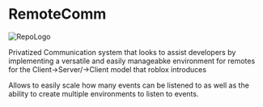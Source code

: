 # RemoteComm
![RepoLogo](https://static.wikia.nocookie.net/roblox/images/e/e6/Site-logo.png/revision/latest?cb=20210602061715)

Privatized Communication system that looks to assist developers by implementing a versatile and easily manageabke environment for remotes for the Client->Server/->Client model that roblox introduces

Allows to easily scale how many events can be listened to as well as the ability to create multiple environments to listen to events.